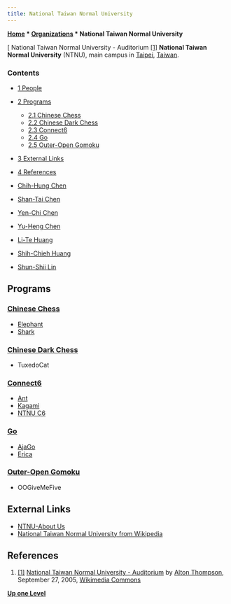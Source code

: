 ```yaml
---
title: National Taiwan Normal University
---
```

**[Home](Home "Home") \* [Organizations](Organizations "Organizations") \* National Taiwan Normal University**



[ National Taiwan Normal University - Auditorium <a id="cite-note-1" href="#cite-ref-1">[1]</a>
**National Taiwan Normal University** (NTNU), main campus in [Taipei](https://en.wikipedia.org/wiki/Taipei_City), [Taiwan](https://en.wikipedia.org/wiki/Taiwan).



### Contents


* [1 People](#people)
* [2 Programs](#programs)
	+ [2.1 Chinese Chess](#chinese-chess)
	+ [2.2 Chinese Dark Chess](#chinese-dark-chess)
	+ [2.3 Connect6](#connect6)
	+ [2.4 Go](#go)
	+ [2.5 Outer-Open Gomoku](#outer-open-gomoku)
* [3 External Links](#external-links)
* [4 References](#references)






* [Chih-Hung Chen](Chih-Hung_Chen "Chih-Hung Chen")
* [Shan-Tai Chen](Shan-Tai_Chen "Shan-Tai Chen")
* [Yen-Chi Chen](Yen-Chi_Chen "Yen-Chi Chen")
* [Yu-Heng Chen](Yu-Heng_Chen "Yu-Heng Chen")
* [Li-Te Huang](Li-Te_Huang "Li-Te Huang")
* [Shih-Chieh Huang](Shih-Chieh_Huang "Shih-Chieh Huang")
* [Shun-Shii Lin](Shun-Shii_Lin "Shun-Shii Lin")


## Programs


### [Chinese Chess](Chinese_Chess "Chinese Chess")


* [Elephant](index.php?title=Elephant_(Xiangqi)&action=edit&redlink=1 "Elephant (Xiangqi) (page does not exist)")
* [Shark](index.php?title=Shark_(Xiangqi)&action=edit&redlink=1 "Shark (Xiangqi) (page does not exist)")


### [Chinese Dark Chess](Chinese_Dark_Chess "Chinese Dark Chess")


* TuxedoCat


### [Connect6](Connect6 "Connect6")


* [Ant](https://www.game-ai-forum.org/icga-tournaments/program.php?id=645)
* [Kagami](https://www.game-ai-forum.org/icga-tournaments/program.php?id=591)
* [NTNU C6](https://www.game-ai-forum.org/icga-tournaments/program.php?id=521)


### [Go](Go "Go")


* [AjaGo](https://www.game-ai-forum.org/icga-tournaments/program.php?id=101)
* [Erica](https://www.game-ai-forum.org/icga-tournaments/program.php?id=530)


### [Outer-Open Gomoku](index.php?title=Outer-Open_Gomoku&action=edit&redlink=1 "Outer-Open Gomoku (page does not exist)")


* OOGiveMeFive


## External Links


* [NTNU-About Us](http://en.ntnu.edu.tw/aboutus.php)
* [National Taiwan Normal University from Wikipedia](https://en.wikipedia.org/wiki/National_Taiwan_Normal_University)


## References


1. <a id="cite-ref-1" href="#cite-note-1">[1]</a> [National Taiwan Normal University - Auditorium](https://commons.wikimedia.org/wiki/File:Taiwan.ntnu.auditorium.altonthompson.jpg) by [Alton Thompson](https://en.wikipedia.org/wiki/User:Alton.arts), September 27, 2005, [Wikimedia Commons](https://en.wikipedia.org/wiki/Wikimedia_Commons)

**[Up one Level](Organizations "Organizations")**







 
